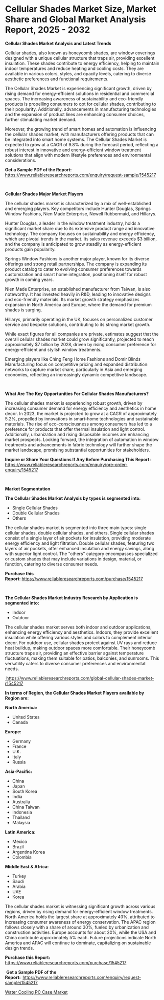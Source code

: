 <p><h1>Cellular Shades Market Size, Market Share and Global Market Analysis Report, 2025 - 2032</h1></p><p><strong>Cellular Shades Market Analysis and Latest Trends</strong></p>
<p><p>Cellular shades, also known as honeycomb shades, are window coverings designed with a unique cellular structure that traps air, providing excellent insulation. These shades contribute to energy efficiency, helping to maintain indoor temperatures and reduce heating and cooling costs. They are available in various colors, styles, and opacity levels, catering to diverse aesthetic preferences and functional requirements.</p><p>The Cellular Shades Market is experiencing significant growth, driven by rising demand for energy-efficient solutions in residential and commercial spaces. The increasing awareness of sustainability and eco-friendly products is propelling consumers to opt for cellular shades, contributing to their popularity. Additionally, advancements in manufacturing technologies and the expansion of product lines are enhancing consumer choices, further stimulating market demand. </p><p>Moreover, the growing trend of smart homes and automation is influencing the cellular shades market, with manufacturers offering products that can be integrated into smart home systems. The Cellular Shades Market is expected to grow at a CAGR of 9.8% during the forecast period, reflecting a robust interest in innovative and energy-efficient window treatment solutions that align with modern lifestyle preferences and environmental considerations.</p></p>
<p><strong>Get a Sample PDF of the Report:&nbsp;</strong> <a href="https://www.reliableresearchreports.com/enquiry/request-sample/1545217?utm_campaign=2954&utm_medium=2&utm_source=Github&utm_content=ia&utm_term=04042025&utm_id=cellular-shades">https://www.reliableresearchreports.com/enquiry/request-sample/1545217</a></p>
<p>&nbsp;</p>
<p><strong>Cellular Shades Major Market Players</strong></p>
<p><p>The cellular shades market is characterized by a mix of well-established and emerging players. Key competitors include Hunter Douglas, Springs Window Fashions, Nien Made Enterprise, Newell Rubbermaid, and Hillarys. </p><p>Hunter Douglas, a leader in the window treatment industry, holds a significant market share due to its extensive product range and innovative technology. The company focuses on sustainability and energy efficiency, which are pivotal trends in the market. Its sales revenue exceeds $3 billion, and the company is anticipated to grow steadily as energy-efficient products gain popularity.</p><p>Springs Window Fashions is another major player, known for its diverse offerings and strong retail partnerships. The company is expanding its product catalog to cater to evolving consumer preferences towards customization and smart home integration, positioning itself for robust growth in coming years.</p><p>Nien Made Enterprise, an established manufacturer from Taiwan, is also noteworthy. It has invested heavily in R&D, leading to innovative designs and eco-friendly materials. Its market growth strategy emphasizes expansion in North America and Europe, where the demand for premium shades is surging.</p><p>Hillarys, primarily operating in the UK, focuses on personalized customer service and bespoke solutions, contributing to its strong market growth. </p><p>While exact figures for all companies are private, estimates suggest that the overall cellular shades market could grow significantly, projected to reach approximately $7 billion by 2028, driven by rising consumer preference for energy-efficient and stylish window treatments.</p><p>Emerging players like Ching Feng Home Fashions and Domir Blinds Manufacturing focus on competitive pricing and expanded distribution networks to capture market share, particularly in Asia and emerging economies, reflecting an increasingly dynamic competitive landscape.</p></p>
<p>&nbsp;</p>
<p><strong>What Are The Key Opportunities For Cellular Shades Manufacturers?</strong></p>
<p><p>The cellular shades market is experiencing robust growth, driven by increasing consumer demand for energy efficiency and aesthetics in home decor. In 2023, the market is projected to grow at a CAGR of approximately 5.2%, propelled by innovations in smart-home technologies and sustainable materials. The rise of eco-consciousness among consumers has led to a preference for products that offer thermal insulation and light control. Additionally, urbanization and rising disposable incomes are enhancing market prospects. Looking forward, the integration of automation in window treatments and advancements in fabric technology will further shape the market landscape, promising substantial opportunities for stakeholders.</p></p>
<p><strong>Inquire or Share Your Questions If Any Before Purchasing This Report:</strong> <a href="https://www.reliableresearchreports.com/enquiry/pre-order-enquiry/1545217?utm_campaign=2954&utm_medium=2&utm_source=Github&utm_content=ia&utm_term=04042025&utm_id=cellular-shades">https://www.reliableresearchreports.com/enquiry/pre-order-enquiry/1545217</a></p>
<p>&nbsp;</p>
<p><strong>Market Segmentation</strong></p>
<p><strong>The Cellular Shades Market Analysis by types is segmented into:</strong></p>
<p><ul><li>Single Cellular Shades</li><li>Double Cellular Shades</li><li>Others</li></ul></p>
<p><p>The cellular shades market is segmented into three main types: single cellular shades, double cellular shades, and others. Single cellular shades consist of a single layer of air pockets for insulation, providing moderate energy efficiency and light filtration. Double cellular shades, featuring two layers of air pockets, offer enhanced insulation and energy savings, along with superior light control. The "others" category encompasses specialized or custom shades that may include variations in design, material, or function, catering to diverse consumer needs.</p></p>
<p><strong>Purchase this Report:&nbsp;</strong><a href="https://www.reliableresearchreports.com/purchase/1545217?utm_campaign=2954&utm_medium=2&utm_source=Github&utm_content=ia&utm_term=04042025&utm_id=cellular-shades">https://www.reliableresearchreports.com/purchase/1545217</a></p>
<p>&nbsp;</p>
<p><strong>The Cellular Shades Market Industry Research by Application is segmented into:</strong></p>
<p><ul><li>Indoor</li><li>Outdoor</li></ul></p>
<p><p>The cellular shades market serves both indoor and outdoor applications, enhancing energy efficiency and aesthetics. Indoors, they provide excellent insulation while offering various styles and colors to complement interior decor. For outdoor use, cellular shades protect against UV rays and reduce heat buildup, making outdoor spaces more comfortable. Their honeycomb structure traps air, providing an effective barrier against temperature fluctuations, making them suitable for patios, balconies, and sunrooms. This versatility caters to diverse consumer preferences and environmental needs.</p></p>
<p><a href="https://www.reliableresearchreports.com/global-cellular-shades-market-r1545217?utm_campaign=2954&utm_medium=2&utm_source=Github&utm_content=ia&utm_term=04042025&utm_id=cellular-shades">&nbsp;https://www.reliableresearchreports.com/global-cellular-shades-market-r1545217</a></p>
<p><strong>In terms of Region, the Cellular Shades Market Players available by Region are:</strong></p>
<p>
    <p> <strong> North America: </strong>
        <ul>
            <li>United States</li>
            <li>Canada</li>
        </ul>
        </p> 
    <p> <strong> Europe: </strong>
        <ul>
            <li>Germany</li>
            <li>France</li>
            <li>U.K.</li>
            <li>Italy</li>
            <li>Russia</li>
        </ul>
        </p> 
    <p> <strong> Asia-Pacific: </strong>
        <ul>
            <li>China</li>
            <li>Japan</li>
            <li>South Korea</li>
            <li>India</li>
            <li>Australia</li>
            <li>China Taiwan</li>
            <li>Indonesia</li>
            <li>Thailand</li>
            <li>Malaysia</li>
        </ul>
        </p> 
    <p> <strong> Latin America: </strong>
        <ul>
            <li>Mexico</li>
            <li>Brazil</li>
            <li>Argentina Korea</li>
            <li>Colombia</li>
        </ul>
        </p> 
    <p> <strong> Middle East & Africa: </strong>
        <ul>
            <li>Turkey</li>
            <li>Saudi</li>
            <li>Arabia</li>
            <li>UAE</li>
            <li>Korea</li>
        </ul>
    </p>
    </p>
<p><p>The cellular shades market is witnessing significant growth across various regions, driven by rising demand for energy-efficient window treatments. North America holds the largest share at approximately 40%, attributed to increasing consumer awareness of energy conservation. The APAC region follows closely with a share of around 30%, fueled by urbanization and construction activities. Europe accounts for about 20%, while the USA and China contribute approximately 5% each. Future projections indicate North America and APAC will continue to dominate, capitalizing on sustainable design trends.</p></p>
<p><strong>Purchase this Report: </strong><a href="https://www.reliableresearchreports.com/purchase/1545217?utm_campaign=2954&utm_medium=2&utm_source=Github&utm_content=ia&utm_term=04042025&utm_id=cellular-shades">https://www.reliableresearchreports.com/purchase/1545217</a></p>
<p>&nbsp;<strong>Get a Sample PDF of the Report:&nbsp;&nbsp;</strong><a href="https://www.reliableresearchreports.com/enquiry/request-sample/1545217?utm_campaign=2954&utm_medium=2&utm_source=Github&utm_content=ia&utm_term=04042025&utm_id=cellular-shades">https://www.reliableresearchreports.com/enquiry/request-sample/1545217</a></p>
<p><strong></strong></p>
<p><p><a href="https://github.com/ajayanhaizan/Market-Research-Report-List-1/blob/main/water-cooling-pc-case-market.md?utm_campaign=2954&utm_medium=2&utm_source=Github&utm_content=ia&utm_term=04042025&utm_id=cellular-shades">Water Cooling PC Case Market</a></p></p>